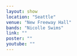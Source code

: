 ```yaml
---
layout: show
location: "Seattle"
venue: "New Freeway Hall"
bands: "Nicolle Swims"
link: ""
poster: ""
youtube: ""
---
```



